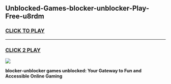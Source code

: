 
## Unblocked-Games-blocker-unblocker-Play-Free-u8rdm
<h3>
<a href="https://premium76.site?title=blocker-unblocker&ref=10A">CLICK TO PLAY</a></h3>
<hr>

<h3>
<a href="https://premium76.site?title=blocker-unblocker&ref=10A">CLICK 2 PLAY</a>
  
</h3>

<a href="https://premium76.site?title=blocker-unblocker&ref=10A"><img src="https://clearcache.store/games.png"></a>


**blocker-unblocker games unblocked: Your Gateway to Fun and Accessible Online Gaming**
